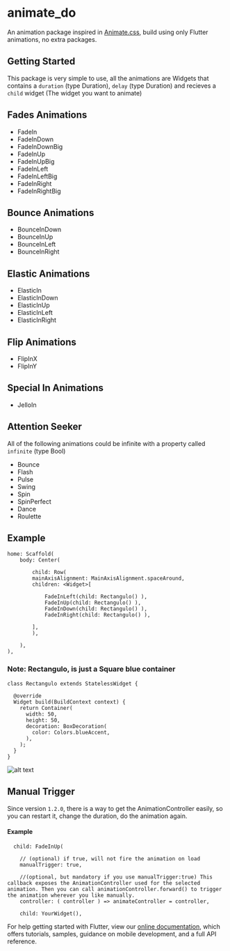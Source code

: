 # animate_do

An animation package inspired in [Animate.css](https://daneden.github.io/animate.css/), build using only Flutter animations, no extra packages.

## Getting Started

This package is very simple to use, all the animations are Widgets that contains a ```duration``` (type Duration), ```delay``` (type Duration) and recieves a ```child``` widget (The widget you want to animate)

## Fades Animations
- FadeIn
- FadeInDown
- FadeInDownBig
- FadeInUp
- FadeInUpBig
- FadeInLeft
- FadeInLeftBig
- FadeInRight
- FadeInRightBig

## Bounce Animations
- BounceInDown
- BounceInUp
- BounceInLeft
- BounceInRight

## Elastic Animations
- ElasticIn
- ElasticInDown
- ElasticInUp
- ElasticInLeft
- ElasticInRight

## Flip Animations
- FlipInX
- FlipInY

## Special In Animations
- JelloIn

## Attention Seeker
All of the following animations could be infinite with a property called ```infinite``` (type Bool)
- Bounce
- Flash
- Pulse
- Swing
- Spin
- SpinPerfect
- Dance
- Roulette

## Example

```
home: Scaffold(
    body: Center(

        child: Row(
        mainAxisAlignment: MainAxisAlignment.spaceAround,
        children: <Widget>[

            FadeInLeft(child: Rectangulo() ),
            FadeInUp(child: Rectangulo() ),
            FadeInDown(child: Rectangulo() ),
            FadeInRight(child: Rectangulo() ),
            
        ],
        ),

    ),
),

```

### Note: Rectangulo, is just a Square blue container
```
class Rectangulo extends StatelessWidget {

  @override
  Widget build(BuildContext context) {
    return Container(
      width: 50,
      height: 50,
      decoration: BoxDecoration(
        color: Colors.blueAccent,
      ),
    );
  }
}

```

![alt text](https://res.cloudinary.com/dx0pryfzn/image/upload/v1582046881/x2fqhn05vshgbienhrow.gif "Animate_do")



## Manual Trigger
Since version ```1.2.0```, there is a way to get the AnimationController easily, so you can restart it, change the duration, do the animation again.

#### Example 
```
  child: FadeInUp(
    
    // (optional) if true, will not fire the animation on load
    manualTrigger: true, 

    //(optional, but mandatory if you use manualTrigger:true) This callback exposes the AnimationController used for the selected animation. Then you can call animationController.forward() to trigger the animation wherever you like manually.
    controller: ( controller ) => animateController = controller,

    child: YourWidget(),
```

For help getting started with Flutter, view our 
[online documentation](https://flutter.dev/docs), which offers tutorials, 
samples, guidance on mobile development, and a full API reference.
